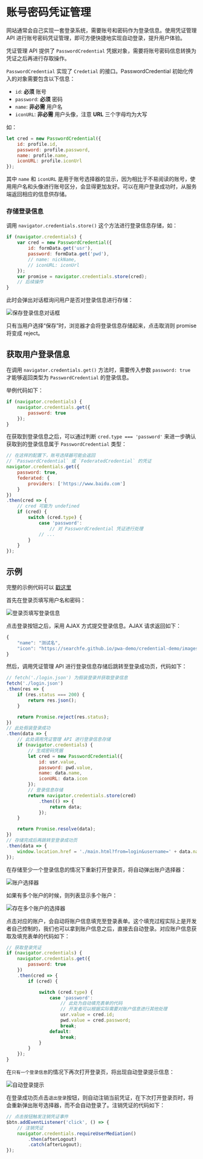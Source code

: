 # 账号密码凭证管理

网站通常会自己实现一套登录系统，需要账号和密码作为登录信息。使用凭证管理 API 进行账号密码凭证管理，即可方便快捷地实现自动登录，提升用户体验。

凭证管理 API 提供了 `PasswordCredential` 凭据对象，需要将账号密码信息转换为凭证之后再进行存取操作。

`PasswordCredential` 实现了 `Credetial` 的接口。PasswordCredential 初始化传入的对象需要包含以下信息：

- `id`: **必须** 账号
- `password`: **必须** 密码
- `name`: **非必需** 用户名
- `iconURL`: **非必需** 用户头像，注意 **URL** 三个字母均为大写

如：

```javascript
let cred = new PasswordCredential({
    id: profile.id,
    password: profile.password,
    name: profile.name,
    iconURL: profile.iconUrl
});
```

其中 `name` 和 `iconURL` 是用于账号选择器的显示，因为相比于不易阅读的账号，使用用户名和头像进行账号区分，会显得更加友好。可以在用户登录成功时，从服务端返回相应的信息供存储。


### 存储登录信息

调用 `navigator.credentials.store()` 这个方法进行登录信息存储，如：

```javascript
if (navigator.credentials) {
    var cred = new PasswordCredential({
        id: formData.get('usr'),
        password: formData.get('pwd'),
        // name: nickName,
        // iconURL: iconUrl
    });
    var promise = navigator.credentials.store(cred);
    // 后续操作
}
```

此时会弹出对话框询问用户是否对登录信息进行存储：

![保存登录信息对话框](./img/save-dialog.jpg)

只有当用户选择“保存”时，浏览器才会将登录信息存储起来，点击取消则 promise 将变成 reject。

## 获取用户登录信息

在调用 `navigator.credentials.get()` 方法时，需要传入参数 `password: true` 才能够返回类型为 `PasswordCredential` 的登录信息。

举例代码如下：

```javascript
if (navigator.credentials) {
    navigator.credentials.get({
        password: true
    });
}
```

在获取到登录信息之后，可以通过判断 `cred.type === 'password'` 来进一步确认获取到的登录信息属于 `PasswordCredential` 类型：

```javascript
// 在这样的配置下，账号选择器可能会返回
// `PasswordCredential` 或 `FederatedCredential` 的凭证
navigator.credentials.get({
    password: true,
    federated: {
        providers: ['https://www.baidu.com']
    }
})
.then(cred => {
    // cred 可能为 undefined
    if (cred) {
        switch (cred.type) {
            case 'password':
                // 对 PasswordCredential 凭证进行处理
            // ...
        }
    }
});
```

## 示例

完整的示例代码可以 [戳这里](https://github.com/searchfe/searchfe.github.io/blob/master/pwa-demo/credential-demo/login.html)

首先在登录页填写用户名和密码：

![登录页填写登录信息](./img/password.jpg)

点击登录按钮之后，采用 AJAX 方式提交登录信息。AJAX 请求返回如下：

```javascript
{
    "name": "测试名",
    "icon": "https://searchfe.github.io/pwa-demo/credential-demo/images/logo-48x48.png"
}
```

然后，调用凭证管理 API 进行登录信息存储后跳转至登录成功页，代码如下：

```javascript
// fetch('./login.json') 为假装登录并获取登录信息
fetch('./login.json')
.then(res => {
    if (res.status === 200) {
        return res.json();
    }

    return Promise.reject(res.status);
})
// 此处假装登录成功
.then(data => {
    // 此处调用凭证管理 API 进行登录信息存储
    if (navigator.credentials) {
        // 生成密码凭据
        let cred = new PasswordCredential({
            id: usr.value,
            password: pwd.value,
            name: data.name,
            iconURL: data.icon
        });
        // 登录信息存储
        return navigator.credentials.store(cred)
            .then(() => {
                return data;
            });
    }

    return Promise.resolve(data);
})
// 存储完成后再跳转至登录成功页
.then(data => {
    window.location.href = './main.html?from=login&username=' + data.name;
});
```

在存储至少一个登录信息的情况下重新打开登录页，将自动弹出账户选择器：

![账户选择器](./img/password-select.jpg)

如果有多个账户的时候，则列表显示多个账户：

![存在多个账户的选择器](./img/multi-select.jpg)

点击对应的账户，会自动将账户信息填充至登录表单。这个填充过程实际上是开发者自己控制的，我们也可以拿到账户信息之后，直接去自动登录。对应账户信息获取及填充表单的代码如下：

```javascript
// 获取登录凭证
if (navigator.credentials) {
    navigator.credentials.get({
        password: true
    })
    .then(cred => {
        if (cred) {

            switch (cred.type) {
                case 'password':
                    // 此处为自动填充表单的代码
                    // 开发者可以根据实际需要对账户信息进行其他处理
                    usr.value = cred.id;
                    pwd.value = cred.password;
                    break;
                default:
                    break;
            }
        }
    });
}
```

在`只有一个登录信息`的情况下再次打开登录页，将出现自动登录提示信息：

![自动登录提示](./img/auto-login.jpg)

在登录成功页点击`退出登录`按钮，则自动注销当前凭证，在下次打开登录页时，将会重新弹出账号选择器，而不会自动登录了。注销凭证的代码如下：

```javascript
// 点击按钮触发注销凭证事件
$btn.addEventListener('click', () => {
    // 注销凭证
    navigator.credentials.requireUserMediation()
        .then(afterLogout)
        .catch(afterLogout);
});
```
